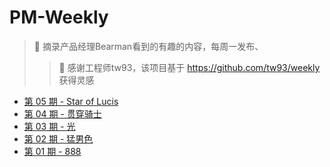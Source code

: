 # PM-Weekly

> 🍜 摘录产品经理Bearman看到的有趣的内容，每周一发布、
>> 👏 感谢工程师tw93，该项目基于 https://github.com/tw93/weekly 获得灵感

* [第 05 期 - Star of Lucis](https://host/posts/05-Star%20of%20Lucis)
* [第 04 期 - 贯穿骑士](https://host/posts/04-贯穿骑士)
* [第 03 期 - 光](https://host/posts/03-光)
* [第 02 期 - 猛男色](https://host/posts/02-猛男色)
* [第 01 期 - 888](https://host/posts/01-888)
